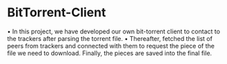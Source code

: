 # BitTorrent-Client

• In this project, we have developed our own bit-torrent client to contact to the trackers after parsing the torrent
file.
• Thereafter, fetched the list of peers from trackers and connected with them to request the piece of the file we
need to download. Finally, the pieces are saved into the final file.
